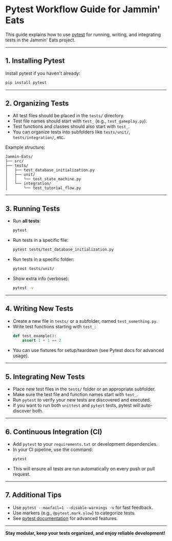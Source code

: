 # Pytest Workflow Guide for Jammin' Eats

This guide explains how to use [pytest](https://docs.pytest.org/) for running, writing, and integrating tests in the Jammin' Eats project.

---

## 1. Installing Pytest

Install pytest if you haven't already:
```sh
pip install pytest
```

---

## 2. Organizing Tests

- All test files should be placed in the `tests/` directory.
- Test file names should start with `test_` (e.g., `test_gameplay.py`).
- Test functions and classes should also start with `test_`.
- You can organize tests into subfolders like `tests/unit/`, `tests/integration/`, etc.

Example structure:
```
Jammin-Eats/
├── src/
├── tests/
│   ├── test_database_initialization.py
│   ├── unit/
│   │   └── test_state_machine.py
│   └── integration/
│       └── test_tutorial_flow.py
```

---

## 3. Running Tests

- Run **all tests**:
  ```sh
  pytest
  ```
- Run tests in a specific file:
  ```sh
  pytest tests/test_database_initialization.py
  ```
- Run tests in a specific folder:
  ```sh
  pytest tests/unit/
  ```
- Show extra info (verbose):
  ```sh
  pytest -v
  ```

---

## 4. Writing New Tests

- Create a new file in `tests/` or a subfolder, named `test_something.py`.
- Write test functions starting with `test_`:
  ```python
  def test_example():
      assert 1 + 1 == 2
  ```
- You can use fixtures for setup/teardown (see Pytest docs for advanced usage).

---

## 5. Integrating New Tests

- Place new test files in the `tests/` folder or an appropriate subfolder.
- Make sure the test file and function names start with `test_`.
- Run `pytest` to verify your new tests are discovered and executed.
- If you want to run both `unittest` and `pytest` tests, pytest will auto-discover both.

---

## 6. Continuous Integration (CI)

- Add `pytest` to your `requirements.txt` or development dependencies.
- In your CI pipeline, use the command:
  ```sh
  pytest
  ```
- This will ensure all tests are run automatically on every push or pull request.

---

## 7. Additional Tips

- Use `pytest --maxfail=1 --disable-warnings -v` for fast feedback.
- Use markers (e.g., `@pytest.mark.slow`) to categorize tests.
- See [pytest documentation](https://docs.pytest.org/) for advanced features.

---

**Stay modular, keep your tests organized, and enjoy reliable development!**
